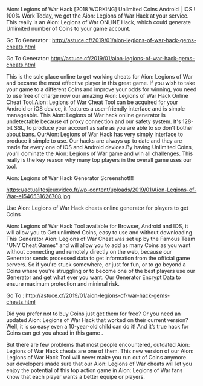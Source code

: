 Aion: Legions of War Hack [2018 WORKING] Unlimited Coins Android | iOS ! 100% Work
Today, we got the Aion: Legions of War Hack at your service. This really is an Aion: Legions of War ONLINE Hack, which could generate Unlimited number of Coins to your game account. 

Go To Generator : http://astuce.cf/2019/01/aion-legions-of-war-hack-gems-cheats.html

Go To Generator: http://astuce.cf/2019/01/aion-legions-of-war-hack-gems-cheats.html 


This is the sole place online to get working cheats for Aion: Legions of War and became the most effective player in this great game. If you wish to take your game to a different Coins and improve your odds for winning, you need to use free of charge now our amazing Aion: Legions of War Hack Online Cheat Tool.Aion: Legions of War Cheat Tool can be acquired for your Android or iOS device, it features a user-friendly interface and is simple manageable. This Aion: Legions of War hack online generator is undetectable because of proxy connection and our safety system. It's 128-bit SSL, to produce your account as safe as you are able to so don't bother about bans. OurAion: Legions of War Hack has very simply interface to produce it simple to use. Our hacks are always up to date and they are made for every one of iOS and Android devices.By having Unlimited Coins, you'll dominate the Aion: Legions of War game and win all challenges. This really is the key reason why many top players in the overall game uses our tool.

Aion: Legions of War Hack Generator Screenshot!!!


https://actualitesjeuxvideo.fr/wp-content/uploads/2019/01/Aion-Legions-of-War-e1546531626708.jpg


Use Aion: Legions of War Hack cheats online generator for players to get Coins

Aion: Legions of War Hack Tool available for Browser, Android and IOS, it will allow you to Get unlimited Coins, easy to use and without downloading.
This Generator Aion: Legions of War Cheat was set up by the Famous Team "UNV Cheat Games" and will allow you to add as many Coins as you want without connecting and remotely directly on the web, because our Generator sends processed data to get information from the official game servers.
So if you're stuck somewhere, or just for fun, or to go beyond a Coins where you're struggling or to become one of the best players use our Generator and get what ever you want. Our Generator Encrypt Data to ensure maximum protection and minimal risk.

Go To : http://astuce.cf/2019/01/aion-legions-of-war-hack-gems-cheats.html

Did you prefer not to buy Coins just get them for free? Or you need an updated Aion: Legions of War Hack that worked on their current version? Well, it is so easy even a 10-year-old child can do it!
And it’s true hack for Coins can get you ahead in this game .

But there are few problems that most people encountered, outdated Aion: Legions of War Hack cheats are one of them. This new version of our Aion: Legions of War Hack Tool will never make you run out of Coins anymore. our developers made sure that our Aion: Legions of War cheats will let you enjoy the potential of this top action game in Aion: Legions of War fans know that each player wants a better equipe or players.
